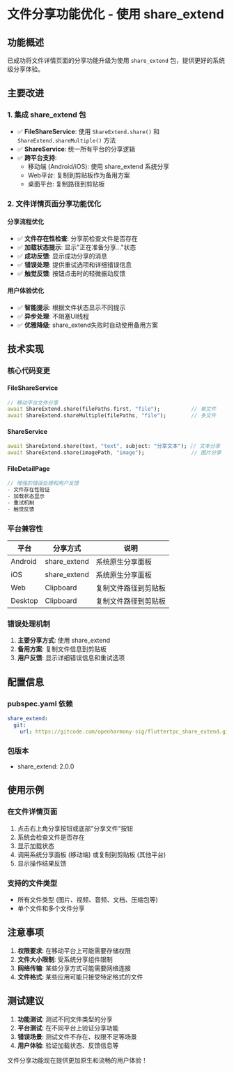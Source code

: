 # 文件分享功能优化 - 使用 share_extend

## 功能概述

已成功将文件详情页面的分享功能升级为使用 `share_extend` 包，提供更好的系统级分享体验。

## 主要改进

### 1. 集成 share_extend 包
- ✅ **FileShareService**: 使用 `ShareExtend.share()` 和 `ShareExtend.shareMultiple()` 方法
- ✅ **ShareService**: 统一所有平台的分享逻辑
- ✅ **跨平台支持**: 
  - 移动端 (Android/iOS): 使用 share_extend 系统分享
  - Web平台: 复制到剪贴板作为备用方案
  - 桌面平台: 复制路径到剪贴板

### 2. 文件详情页面分享功能优化

#### 分享流程优化
- ✅ **文件存在性检查**: 分享前检查文件是否存在
- ✅ **加载状态提示**: 显示"正在准备分享..."状态
- ✅ **成功反馈**: 显示成功分享的消息
- ✅ **错误处理**: 提供重试选项和详细错误信息
- ✅ **触觉反馈**: 按钮点击时的轻微振动反馈

#### 用户体验优化
- ✅ **智能提示**: 根据文件状态显示不同提示
- ✅ **异步处理**: 不阻塞UI线程
- ✅ **优雅降级**: share_extend失败时自动使用备用方案

## 技术实现

### 核心代码变更

#### FileShareService
```dart
// 移动平台文件分享
await ShareExtend.share(filePaths.first, "file");          // 单文件
await ShareExtend.shareMultiple(filePaths, "file");        // 多文件
```

#### ShareService 
```dart
await ShareExtend.share(text, "text", subject: "分享文本"); // 文本分享
await ShareExtend.share(imagePath, "image");               // 图片分享
```

#### FileDetailPage
```dart
// 增强的错误处理和用户反馈
- 文件存在性验证
- 加载状态显示
- 重试机制
- 触觉反馈
```

### 平台兼容性

| 平台 | 分享方式 | 说明 |
|------|----------|------|
| Android | share_extend | 系统原生分享面板 |
| iOS | share_extend | 系统原生分享面板 |
| Web | Clipboard | 复制文件路径到剪贴板 |
| Desktop | Clipboard | 复制文件路径到剪贴板 |

### 错误处理机制

1. **主要分享方式**: 使用 share_extend
2. **备用方案**: 复制文件信息到剪贴板
3. **用户反馈**: 显示详细错误信息和重试选项

## 配置信息

### pubspec.yaml 依赖
```yaml
share_extend:
  git:
    url: https://gitcode.com/openharmony-sig/fluttertpc_share_extend.git
```

### 包版本
- share_extend: 2.0.0

## 使用示例

### 在文件详情页面
1. 点击右上角分享按钮或底部"分享文件"按钮
2. 系统会检查文件是否存在
3. 显示加载状态
4. 调用系统分享面板 (移动端) 或复制到剪贴板 (其他平台)
5. 显示操作结果反馈

### 支持的文件类型
- 所有文件类型 (图片、视频、音频、文档、压缩包等)
- 单个文件和多个文件分享

## 注意事项

1. **权限要求**: 在移动平台上可能需要存储权限
2. **文件大小限制**: 受系统分享组件限制
3. **网络传输**: 某些分享方式可能需要网络连接
4. **文件格式**: 某些应用可能只接受特定格式的文件

## 测试建议

1. **功能测试**: 测试不同文件类型的分享
2. **平台测试**: 在不同平台上验证分享功能
3. **错误场景**: 测试文件不存在、权限不足等场景
4. **用户体验**: 验证加载状态、反馈信息等

文件分享功能现在提供更加原生和流畅的用户体验！